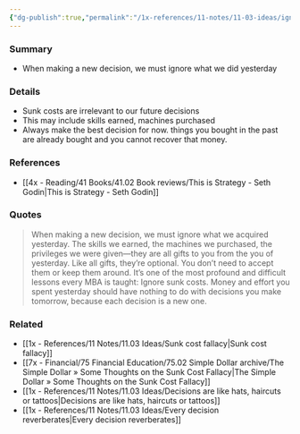 ```yaml
---
{"dg-publish":true,"permalink":"/1x-references/11-notes/11-03-ideas/ignore-sunk-costs-decisions-made-yesterday-are-not-relevant-to-the-future/","title":"Ignore sunk costs - decisions made yesterday are not relevant to the future","created":"2025-04-09T14:38:46.517+03:00","updated":"2025-04-10T10:34:50.677+03:00"}
---
```



### Summary
- When making a new decision, we must ignore what we did yesterday

### Details
- Sunk costs are irrelevant to our future decisions
- This may include skills earned, machines purchased
- Always make the best decision for now. things you bought in the past are already bought and you cannot recover that money.

### References
- [[4x - Reading/41 Books/41.02 Book reviews/This is Strategy - Seth Godin\|This is Strategy - Seth Godin]]

### Quotes
> When making a new decision, we must ignore what we acquired yesterday.
> The skills we earned, the machines we purchased, the privileges we were given—they are all gifts to you from the you of yesterday. Like all gifts, they’re optional. You don’t need to accept them or keep them around.
> It’s one of the most profound and difficult lessons every MBA is taught: Ignore sunk costs. Money and effort you spent yesterday should have nothing to do with decisions you make tomorrow, because each decision is a new one.


### Related
- [[1x - References/11 Notes/11.03 Ideas/Sunk cost fallacy\|Sunk cost fallacy]]
- [[7x - Financial/75 Financial Education/75.02 Simple Dollar archive/The Simple Dollar » Some Thoughts on the Sunk Cost Fallacy\|The Simple Dollar » Some Thoughts on the Sunk Cost Fallacy]]
- [[1x - References/11 Notes/11.03 Ideas/Decisions are like hats, haircuts or tattoos\|Decisions are like hats, haircuts or tattoos]]
- [[1x - References/11 Notes/11.03 Ideas/Every decision reverberates\|Every decision reverberates]]